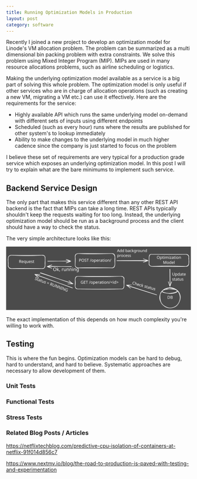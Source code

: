 ```yaml
---
title: Running Optimization Models in Production 
layout: post
category: software
---
```


Recently I joined a new project to develop an optimization model for Linode's VM allocation problem. The problem can be summarized as a multi dimensional bin packing problem with extra constraints. We solve this problem using Mixed Integer Program (MIP). MIPs are used in many resource allocations problems, such as airline scheduling or logistics. 

Making the underlying optimization model available as a service is a big part of solving this whole problem. The optimization model is only useful if other services who are in charge of allocation operations (such as creating a new VM, migrating a VM etc.) can use it effectively. Here are the requirements for the service:

- Highly available API which runs the same underlying model on-demand with different sets of inputs using different endpoints
- Scheduled (such as every hour) runs where the results are published for other system's to lookup immediately
- Ability to make changes to the underlying model in much higher cadence since the company is just started to focus on the problem

I believe these set of requirements are very typical for a production grade service which exposes an underlying optimization model. In this post I will try to explain what are the bare minimums to implement such service.

## Backend Service Design

The only part that makes this service different than any other REST API backend is the fact that MIPs can take a long time. REST APIs typically shouldn't keep the requests waiting for too long. Instead, the underlying optimization model should be run as a background process and the client should have a way to check the status.

The very simple architecture looks like this:

![Life of long running processes](../assets/images/long-running-process.svg)

The exact implementation of this depends on how much complexity you're willing to work with. 

## Testing

This is where the fun begins. Optimization models can be hard to debug, hard to understand, and hard to believe. Systematic approaches are necessary to allow development of them.

### Unit Tests

### Functional Tests

### Stress Tests


### Related Blog Posts / Articles

https://netflixtechblog.com/predictive-cpu-isolation-of-containers-at-netflix-91f014d856c7


https://www.nextmv.io/blog/the-road-to-production-is-paved-with-testing-and-experimentation

